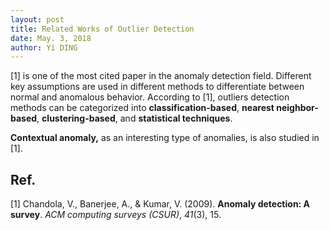 ```yaml
---
layout: post
title: Related Works of Outlier Detection
date: May. 3, 2018
author: Yi DING
---
```


[1] is one of the most cited paper in the anomaly detection field. Different key assumptions are used in different methods to differentiate between normal and anomalous behavior. According to [1], outliers detection methods can be categorized into **classification-based**, **nearest neighbor-based**, **clustering-based**, and **statistical techniques**. 

**Contextual anomaly,** as an interesting type of anomalies, is also studied in [1].






## Ref.
[1] Chandola, V., Banerjee, A., & Kumar, V. (2009). **Anomaly detection: A survey**. *ACM computing surveys (CSUR)*, *41*(3), 15.


